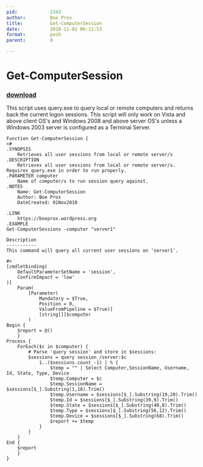 ```yaml
---
pid:            2342
author:         Boe Prox
title:          Get-ComputerSession
date:           2010-11-02 06:11:53
format:         posh
parent:         0

---
```


# Get-ComputerSession

### [download](//scripts/2342.ps1)

This script uses query.exe to query local or remote computers and returns back the current logon sessions. This script will only work on Vista and above client OS's and Windows 2008 and above server OS's unless a Windows 2003 server is configured as a Terminal Server.



```posh
Function Get-ComputerSession {
<#  
.SYNOPSIS  
    Retrieves all user sessions from local or remote server/s
.DESCRIPTION
    Retrieves all user sessions from local or remote server/s. Requires query.exe in order to run properly.
.PARAMETER computer
    Name of computer/s to run session query against.              
.NOTES  
    Name: Get-ComputerSession
    Author: Boe Prox
    DateCreated: 01Nov2010 
           
.LINK  
    https://boeprox.wordpress.org
.EXAMPLE
Get-ComputerSessions -computer "server1"

Description
-----------
This command will query all current user sessions on 'server1'.    
       
#> 
[cmdletbinding(
	DefaultParameterSetName = 'session',
	ConfirmImpact = 'low'
)]
    Param(
        [Parameter(
            Mandatory = $True,
            Position = 0,
            ValueFromPipeline = $True)]
            [string[]]$computer
        )             
Begin {
    $report = @()
    }
Process { 
    ForEach($c in $computer) {
        # Parse 'query session' and store in $sessions: 
        $sessions = query session /server:$c
            1..($sessions.count -1) | % {
                $temp = "" | Select Computer,SessionName, Username, Id, State, Type, Device
                $temp.Computer = $c
                $temp.SessionName = $sessions[$_].Substring(1,18).Trim()
                $temp.Username = $sessions[$_].Substring(19,20).Trim()
                $temp.Id = $sessions[$_].Substring(39,9).Trim()
                $temp.State = $sessions[$_].Substring(48,8).Trim()
                $temp.Type = $sessions[$_].Substring(56,12).Trim()
                $temp.Device = $sessions[$_].Substring(68).Trim()
                $report += $temp
            } 
        }            
    }
End {            
    $report
    }
}
```
